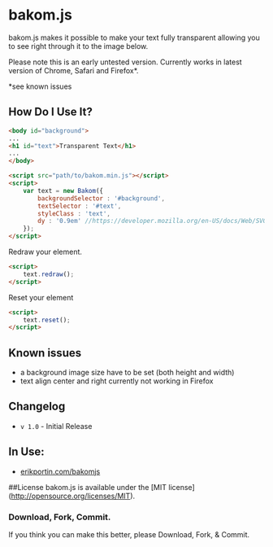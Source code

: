 # bakom.js

bakom.js makes it possible to make your text fully transparent allowing you to see right through it to the image below.

Please note this is an early untested version. Currently works in latest version of Chrome, Safari and Firefox*.

*see known issues

## How Do I Use It?
```html
<body id="background">
...
<h1 id="text">Transparent Text</h1>
...
</body>

<script src="path/to/bakom.min.js"></script>
<script>
	var text = new Bakom({
		backgroundSelector : '#background',
		textSelector : '#text',
		styleClass : 'text',
		dy : '0.9em' //https://developer.mozilla.org/en-US/docs/Web/SVG/Attribute/dy
	});
</script>
```

Redraw your element.

```html
<script>
	text.redraw();
</script>
```
Reset your element

```html
<script>
	text.reset();
</script>
```

## Known issues

* a background image size have to be set (both height and width)
* text align center and right currently not working in Firefox

## Changelog
* `v 1.0` - Initial Release

## In Use:
- [erikportin.com/bakomjs](http://erikportin.com/bakomjs)


##License
bakom.js is available under the [MIT license] (http://opensource.org/licenses/MIT).

### Download, Fork, Commit.
If you think you can make this better, please Download, Fork, & Commit.
